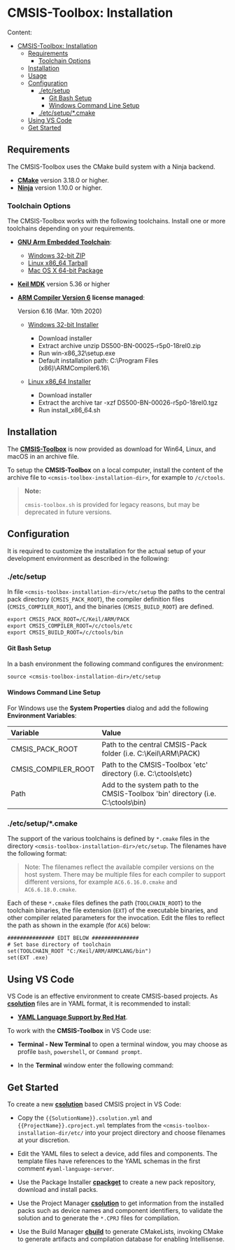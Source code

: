 # CMSIS-Toolbox: Installation

Content:

- [CMSIS-Toolbox: Installation](#cmsis-toolbox-installation)
  - [Requirements](#requirements)
    - [Toolchain Options](#toolchain-options)
  - [Installation](#installation)
  - [Usage](#usage)
  - [Configuration](#configuration)
    - [./etc/setup](#etcsetup)
      - [Git Bash Setup](#git-bash-setup)
      - [Windows Command Line Setup](#windows-command-line-setup)
    - [./etc/setup/\*.cmake](#etcsetupcmake)
  - [Using VS Code](#using-vs-code)
  - [Get Started](#get-started)
  
## Requirements

The CMSIS-Toolbox uses the CMake build system with a Ninja backend.

- [**CMake**](https://cmake.org/download) version 3.18.0 or higher.
- [**Ninja**](https://github.com/ninja-build/ninja/releases) version 1.10.0 or higher.

### Toolchain Options

The CMSIS-Toolbox works with the following toolchains. Install one or more toolchains depending on your requirements.

- [**GNU Arm Embedded Toolchain**](https://developer.arm.com/tools-and-software/open-source-software/developer-tools/gnu-toolchain/gnu-rm/downloads):
  - [Windows 32-bit ZIP](https://developer.arm.com/-/media/Files/downloads/gnu-rm/10-2020q4/gcc-arm-none-eabi-10-2020-q4-major-win32.exe)
  - [Linux x86_64 Tarball](https://developer.arm.com/-/media/Files/downloads/gnu-rm/10-2020q4/gcc-arm-none-eabi-10-2020-q4-major-x86_64-linux.tar.bz2)
  - [Mac OS X 64-bit Package](https://developer.arm.com/-/media/Files/downloads/gnu-rm/10-2020q4/gcc-arm-none-eabi-10-2020-q4-major-mac.pkg)

- [**Keil MDK**](http://www.keil.com/mdk5/install) version 5.36 or higher 

- [**ARM Compiler Version 6**](https://developer.arm.com/tools-and-software/embedded/arm-compiler/downloads/version-6) **license managed**:

  Version 6.16 (Mar. 10th 2020)
  - [Windows 32-bit Installer](https://developer.arm.com/-/media/Files/downloads/compiler/DS500-BN-00025-r5p0-18rel0.zip)

    - Download installer
    - Extract archive unzip DS500-BN-00025-r5p0-18rel0.zip
    - Run win-x86_32\setup.exe
    - Default installation path: C:\Program Files (x86)\ARMCompiler6.16\

  - [Linux x86_64 Installer](https://developer.arm.com/-/media/Files/downloads/compiler/DS500-BN-00026-r5p0-18rel0.tgz)
    - Download installer
    - Extract the archive tar -xzf DS500-BN-00026-r5p0-18rel0.tgz
    - Run install_x86_64.sh

## Installation

The [**CMSIS-Toolbox**](https://github.com/Open-CMSIS-Pack/devtools/releases) is now provided as download for Win64, Linux, and macOS in an archive file.

To setup the **CMSIS-Toolbox** on a local computer, install the content of the archive file to `<cmsis-toolbox-installation-dir>`, for example to `/c/ctools`.

> **Note:**
> 
> `cmsis-toolbox.sh` is provided for legacy reasons, but may be deprecated in future versions.

## Configuration

It is required to customize the installation for the actual setup of your development environment as described in the following:

### ./etc/setup

In file `<cmsis-toolbox-installation-dir>/etc/setup` the paths to the central pack directory (`CMSIS_PACK_ROOT`), the compiler definition files (`CMSIS_COMPILER_ROOT`), and the binaries (`CMSIS_BUILD_ROOT`) are defined.

```txt
export CMSIS_PACK_ROOT=/C/Keil/ARM/PACK
export CMSIS_COMPILER_ROOT=/c/ctools/etc
export CMSIS_BUILD_ROOT=/c/ctools/bin
```

#### Git Bash Setup

In a bash environment the following command configures the environment:

```txt
source <cmsis-toolbox-installation-dir>/etc/setup
```

#### Windows Command Line Setup

For Windows use the **System Properties** dialog and add the following **Environment Variables**:

Variable             | Value
:--------------------|:---------------
CMSIS_PACK_ROOT      | Path to the central CMSIS-Pack folder (i.e. C:\Keil\ARM\PACK)
CMSIS_COMPILER_ROOT  | Path to the CMSIS-Toolbox 'etc' directory (i.e. C:\ctools\etc)
Path                 | Add to the system path to the CMSIS-Toolbox 'bin' directory (i.e. C:\ctools\bin)

### ./etc/setup/\*.cmake

The support of the various toolchains is defined by `*.cmake` files in the directory `<cmsis-toolbox-installation-dir>/etc/setup`. The filenames have the following format:


> Note: The filenames reflect the available compiler versions on the host system.  There may be multiple files for each compiler to support different versions, for example `AC6.6.16.0.cmake` and `AC6.6.18.0.cmake`.

Each of these `*.cmake` files defines the path (`TOOLCHAIN_ROOT`) to the toolchain binaries, the file extension (`EXT`) of the executable binaries, and other compiler related parameters for the invocation. Edit the files to reflect the path as shown in the example (for `AC6`) below:

```txt
############### EDIT BELOW ###############
# Set base directory of toolchain
set(TOOLCHAIN_ROOT "C:/Keil/ARM/ARMCLANG/bin")
set(EXT .exe)
```

## Using VS Code 

VS Code is an effective environment to create CMSIS-based projects.  As [**csolution**](../../projmgr/docs/Manual/Overview.md) files are in YAML format, it is recommended to install:

- [**YAML Language Support by Red Hat**](https://marketplace.visualstudio.com/items?itemName=redhat.vscode-yaml).

To work with the **CMSIS-Toolbox** in VS Code use:

- **Terminal - New Terminal** to open a terminal window, you may choose as profile `bash`, `powershell`, or `Command prompt`.

- In the **Terminal** window enter the following command:

## Get Started

To create a new [**csolution**](projmgr/docs/Manual/Overview.md) based CMSIS project in VS Code:

- Copy the `{{SolutionName}}.csolution.yml` and `{{ProjectName}}.cproject.yml` templates from the `<cmsis-toolbox-installation-dir/etc/` into your project directory and choose filenames at your discretion.

- Edit the YAML files to select a device, add files and components. The template files have references to the YAML schemas in the first comment `#yaml-language-server`.

- Use the Package Installer [**cpackget**](../../cpackget/docs/cpackget.md) to create a new pack repository, download and install packs.

- Use the Project Manager [**csolution**](../../projmgr/docs/Manual/Overview.md) to get information from the installed packs such as device names and component identifiers, to validate the solution and to generate the `*.CPRJ` files for compilation.

- Use the Build Manager [**cbuild**](../../buildmgr/docs/cbuild.md) to generate CMakeLists, invoking CMake to generate artifacts and compilation database for enabling Intellisense.
